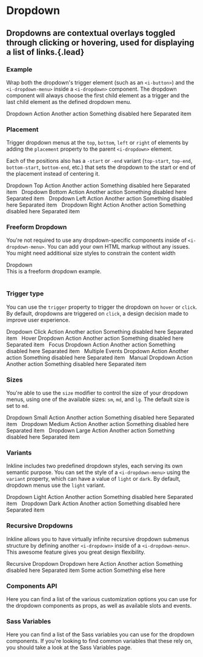 # Dropdown
## Dropdowns are contextual overlays toggled through clicking or hovering, used for displaying a list of links.{.lead}

### Example
Wrap both the dropdown's trigger element (such as an `<i-button>`) and the `<i-dropdown-menu>` inside a `<i-dropdown>` component. The dropdown component will always choose the first child element as a trigger and the last child element as the defined dropdown menu.

<i-code-preview title="Dropdown Example">

<i-dropdown>
    <i-button>Dropdown <i-icon icon="caret-down" class="_margin-left-1-2" /></i-button>
    <i-dropdown-menu>
        <i-dropdown-item href onclick="return false;">Action</i-dropdown-item>
        <i-dropdown-item href onclick="return false;">Another action</i-dropdown-item>
        <i-dropdown-item href disabled>Something disabled here</i-dropdown-item>
        <i-dropdown-divider />
        <i-dropdown-item>Separated item</i-dropdown-item>
    </i-dropdown-menu>
</i-dropdown>

<template slot="html">

~~~html
<i-dropdown>
    <i-button>Dropdown</i-button>
    <i-dropdown-menu>
        <i-dropdown-item href="">Action</i-dropdown-item>
        <i-dropdown-item :to="{ name: 'home' }">Another action</i-dropdown-item>
        <i-dropdown-item disabled>Something disabled here</i-dropdown-item>
        <i-dropdown-divider />
        <i-dropdown-item>Separated item</i-dropdown-item>
    </i-dropdown-menu>
</i-dropdown>
~~~

</template>
</i-code-preview>

### Placement
Trigger dropdown menus at the `top`, `bottom`, `left` or `right` of elements by adding the `placement` property to the parent `<i-dropdown>` element. 

Each of the positions also has a `-start` or `-end` variant (`top-start`, `top-end`, `bottom-start`, `bottom-end`, etc.) that sets the dropdown to the start or end of the placement instead of centering it. 

<i-code-preview title="Dropdown Placement">

<div>
<i-dropdown placement="top">
    <i-button>Dropdown Top <i-icon icon="caret-up" class="_margin-left-1-2" /></i-button>
    <i-dropdown-menu>
        <i-dropdown-item href onclick="return false;">Action</i-dropdown-item>
        <i-dropdown-item href onclick="return false;">Another action</i-dropdown-item>
        <i-dropdown-item disabled>Something disabled here</i-dropdown-item>
        <i-dropdown-divider />
        <i-dropdown-item>Separated item</i-dropdown-item>
    </i-dropdown-menu>
</i-dropdown>&nbsp;

<i-dropdown placement="bottom">
    <i-button>Dropdown Bottom <i-icon icon="caret-down" class="_margin-left-1-2" /></i-button>
    <i-dropdown-menu>
        <i-dropdown-item href onclick="return false;">Action</i-dropdown-item>
        <i-dropdown-item href onclick="return false;">Another action</i-dropdown-item>
        <i-dropdown-item disabled>Something disabled here</i-dropdown-item>
        <i-dropdown-divider />
        <i-dropdown-item>Separated item</i-dropdown-item>
    </i-dropdown-menu>
</i-dropdown>&nbsp;

<i-dropdown placement="left">
    <i-button>Dropdown Left <i-icon icon="caret-left" class="_margin-right-1-2" /></i-button>
    <i-dropdown-menu>
        <i-dropdown-item href onclick="return false;">Action</i-dropdown-item>
        <i-dropdown-item href onclick="return false;">Another action</i-dropdown-item>
        <i-dropdown-item disabled>Something disabled here</i-dropdown-item>
        <i-dropdown-divider />
        <i-dropdown-item>Separated item</i-dropdown-item>
    </i-dropdown-menu>
</i-dropdown>&nbsp;

<i-dropdown placement="right">
    <i-button>Dropdown Right <i-icon icon="caret-right" class="_margin-left-1-2" /></i-button>
    <i-dropdown-menu>
        <i-dropdown-item href onclick="return false;">Action</i-dropdown-item>
        <i-dropdown-item href onclick="return false;">Another action</i-dropdown-item>
        <i-dropdown-item disabled>Something disabled here</i-dropdown-item>
        <i-dropdown-divider />
        <i-dropdown-item>Separated item</i-dropdown-item>
    </i-dropdown-menu>
</i-dropdown>
</div>

<template slot="html">

~~~html
<i-dropdown placement="top">
    <i-button>Dropdown</i-button>
    <i-dropdown-menu>
        <i-dropdown-item href="">Action</i-dropdown-item>
        <i-dropdown-item :to="{ name: 'home' }">Another action</i-dropdown-item>
        <i-dropdown-item disabled>Something disabled here</i-dropdown-item>
        <i-dropdown-divider />
        <i-dropdown-item>Separated item</i-dropdown-item>
    </i-dropdown-menu>
</i-dropdown>
~~~
~~~html
<i-dropdown placement="bottom">
    <i-button>Dropdown</i-button>
    <i-dropdown-menu>
        <i-dropdown-item href="">Action</i-dropdown-item>
        <i-dropdown-item :to="{ name: 'home' }">Another action</i-dropdown-item>
        <i-dropdown-item disabled>Something disabled here</i-dropdown-item>
        <i-dropdown-divider />
        <i-dropdown-item>Separated item</i-dropdown-item>
    </i-dropdown-menu>
</i-dropdown>
~~~
~~~html
<i-dropdown placement="left">
    <i-button>Dropdown</i-button>
    <i-dropdown-menu>
        <i-dropdown-item href="">Action</i-dropdown-item>
        <i-dropdown-item :to="{ name: 'home' }">Another action</i-dropdown-item>
        <i-dropdown-item disabled>Something disabled here</i-dropdown-item>
        <i-dropdown-divider />
        <i-dropdown-item>Separated item</i-dropdown-item>
    </i-dropdown-menu>
</i-dropdown>
~~~
~~~html
<i-dropdown placement="right">
    <i-button>Dropdown</i-button>
    <i-dropdown-menu>
        <i-dropdown-item href="">Action</i-dropdown-item>
        <i-dropdown-item :to="{ name: 'home' }">Another action</i-dropdown-item>
        <i-dropdown-item disabled>Something disabled here</i-dropdown-item>
        <i-dropdown-divider />
        <i-dropdown-item>Separated item</i-dropdown-item>
    </i-dropdown-menu>
</i-dropdown>
~~~

</template>
</i-code-preview>

### Freeform Dropdown
You're not required to use any dropdown-specific components inside of `<i-dropdown-menu>`. You can add your own HTML markup without any issues. You might need additional size styles to constrain the content width

<i-code-preview title="Freeform Dropdown">

<i-dropdown>
    <i-button>Dropdown</i-button>
    <i-dropdown-menu>
        <div class="_padding-1">This is a freeform dropdown example.</div>
    </i-dropdown-menu>
</i-dropdown>&nbsp;

<template slot="html">

~~~html
<i-dropdown>
    <i-button>Dropdown</i-button>
    <i-dropdown-menu>
        <div class="_padding-1">This is a freeform dropdown example.</div>
    </i-dropdown-menu>
</i-dropdown>
~~~

</template>
</i-code-preview>

### Trigger type
You can use the `trigger` property to trigger the dropdown on `hover` or `click`. By default, dropdowns are triggered on `click`, a design decision made to improve user experience.

<i-code-preview title="Dropdown Trigger">

<i-dropdown trigger="click">
    <i-button>Dropdown Click</i-button>
    <i-dropdown-menu>
        <i-dropdown-item href onclick="return false;">Action</i-dropdown-item>
        <i-dropdown-item href onclick="return false;">Another action</i-dropdown-item>
        <i-dropdown-item disabled>Something disabled here</i-dropdown-item>
        <i-dropdown-divider />
        <i-dropdown-item>Separated item</i-dropdown-item>
    </i-dropdown-menu>
</i-dropdown>&nbsp;

<i-dropdown trigger="hover">
    <i-button>Hover Dropdown</i-button>
    <i-dropdown-menu>
        <i-dropdown-item href onclick="return false;">Action</i-dropdown-item>
        <i-dropdown-item href onclick="return false;">Another action</i-dropdown-item>
        <i-dropdown-item disabled>Something disabled here</i-dropdown-item>
        <i-dropdown-divider />
        <i-dropdown-item>Separated item</i-dropdown-item>
    </i-dropdown-menu>
</i-dropdown>&nbsp;


<i-dropdown trigger="focus">
    <i-button>Focus Dropdown</i-button>
    <i-dropdown-menu>
        <i-dropdown-item href onclick="return false;">Action</i-dropdown-item>
        <i-dropdown-item href onclick="return false;">Another action</i-dropdown-item>
        <i-dropdown-item disabled>Something disabled here</i-dropdown-item>
        <i-dropdown-divider />
        <i-dropdown-item>Separated item</i-dropdown-item>
    </i-dropdown-menu>
</i-dropdown>&nbsp;

<i-dropdown :trigger="['focus', 'hover']">
    <i-button>Multiple Events Dropdown</i-button>
    <i-dropdown-menu>
        <i-dropdown-item href onclick="return false;">Action</i-dropdown-item>
        <i-dropdown-item href onclick="return false;">Another action</i-dropdown-item>
        <i-dropdown-item disabled>Something disabled here</i-dropdown-item>
        <i-dropdown-divider />
        <i-dropdown-item>Separated item</i-dropdown-item>
    </i-dropdown-menu>
</i-dropdown>&nbsp;

<i-dropdown trigger="manual">
    <i-button @click="manualDropdown = !manualDropdown">Manual Dropdown</i-button>
    <i-dropdown-menu v-model="manualDropdown">
        <i-dropdown-item href onclick="return false;">Action</i-dropdown-item>
        <i-dropdown-item href onclick="return false;">Another action</i-dropdown-item>
        <i-dropdown-item disabled>Something disabled here</i-dropdown-item>
        <i-dropdown-divider />
        <i-dropdown-item>Separated item</i-dropdown-item>
    </i-dropdown-menu>
</i-dropdown>&nbsp;

<template slot="html">

~~~html
<i-dropdown trigger="click">
    <i-button>Click Dropdown</i-button>
    <i-dropdown-menu>
        <i-dropdown-item href="">Action</i-dropdown-item>
        <i-dropdown-item :to="{ name: 'home' }">Another action</i-dropdown-item>
        <i-dropdown-item disabled>Something disabled here</i-dropdown-item>
        <i-dropdown-divider />
        <i-dropdown-item>Separated item</i-dropdown-item>
    </i-dropdown-menu>
</i-dropdown>
~~~
~~~html
<i-dropdown trigger="hover">
    <i-button>Hover Dropdown</i-button>
    <i-dropdown-menu>
        <i-dropdown-item href="">Action</i-dropdown-item>
        <i-dropdown-item :to="{ name: 'home' }">Another action</i-dropdown-item>
        <i-dropdown-item disabled>Something disabled here</i-dropdown-item>
        <i-dropdown-divider />
        <i-dropdown-item>Separated item</i-dropdown-item>
    </i-dropdown-menu>
</i-dropdown>
~~~
~~~html
<i-dropdown trigger="focus">
    <i-button>Focus Dropdown</i-button>
    <i-dropdown-menu>
        <i-dropdown-item href="">Action</i-dropdown-item>
        <i-dropdown-item :to="{ name: 'home' }">Another action</i-dropdown-item>
        <i-dropdown-item disabled>Something disabled here</i-dropdown-item>
        <i-dropdown-divider />
        <i-dropdown-item>Separated item</i-dropdown-item>
    </i-dropdown-menu>
</i-dropdown>
~~~
~~~html
<i-dropdown :trigger="['focus', 'hover']">
    <i-button>Multiple Events Dropdown</i-button>
    <i-dropdown-menu>
        <i-dropdown-item href="">Action</i-dropdown-item>
        <i-dropdown-item :to="{ name: 'home' }">Another action</i-dropdown-item>
        <i-dropdown-item disabled>Something disabled here</i-dropdown-item>
        <i-dropdown-divider />
        <i-dropdown-item>Separated item</i-dropdown-item>
    </i-dropdown-menu>
</i-dropdown>
~~~
~~~html
<i-dropdown trigger="manual">
    <i-button @click="visible = !visible">Manual Dropdown</i-button>
    <i-dropdown-menu v-model="visible">
        <i-dropdown-item href="">Action</i-dropdown-item>
        <i-dropdown-item :to="{ name: 'home' }">Another action</i-dropdown-item>
        <i-dropdown-item disabled>Something disabled here</i-dropdown-item>
        <i-dropdown-divider />
        <i-dropdown-item>Separated item</i-dropdown-item>
    </i-dropdown-menu>
</i-dropdown>
~~~

</template>
</i-code-preview>

### Sizes
You're able to use the `size` modifier to control the size of your dropdown menus, using one of the available sizes: `sm`, `md`, and `lg`. 
The default size is set to `md`.

<i-code-preview title="Dropdown Sizes">

<div>
<i-dropdown>
    <i-button>Dropdown Small</i-button>
    <i-dropdown-menu size="sm">
        <i-dropdown-item href onclick="return false;">Action</i-dropdown-item>
        <i-dropdown-item href onclick="return false;">Another action</i-dropdown-item>
        <i-dropdown-item disabled>Something disabled here</i-dropdown-item>
        <i-dropdown-divider />
        <i-dropdown-item>Separated item</i-dropdown-item>
    </i-dropdown-menu>
</i-dropdown>&nbsp;

<i-dropdown>
    <i-button>Dropdown Medium</i-button>
    <i-dropdown-menu size="md">
        <i-dropdown-item href onclick="return false;">Action</i-dropdown-item>
        <i-dropdown-item href onclick="return false;">Another action</i-dropdown-item>
        <i-dropdown-item disabled>Something disabled here</i-dropdown-item>
        <i-dropdown-divider />
        <i-dropdown-item>Separated item</i-dropdown-item>
    </i-dropdown-menu>
</i-dropdown>&nbsp;

<i-dropdown>
    <i-button>Dropdown Large</i-button>
    <i-dropdown-menu size="lg">
        <i-dropdown-item href onclick="return false;">Action</i-dropdown-item>
        <i-dropdown-item href onclick="return false;">Another action</i-dropdown-item>
        <i-dropdown-item disabled>Something disabled here</i-dropdown-item>
        <i-dropdown-divider />
        <i-dropdown-item>Separated item</i-dropdown-item>
    </i-dropdown-menu>
</i-dropdown>
</div>

<template slot="html">

~~~html
<i-dropdown>
    <i-button>Dropdown Small</i-button>
    <i-dropdown-menu size="sm">
        <i-dropdown-item href="">Action</i-dropdown-item>
        <i-dropdown-item href="">Another action</i-dropdown-item>
        <i-dropdown-item disabled>Something disabled here</i-dropdown-item>
        <i-dropdown-divider />
        <i-dropdown-item>Separated item</i-dropdown-item>
    </i-dropdown-menu>
</i-dropdown>
~~~
~~~html
<i-dropdown>
    <i-button>Dropdown Medium</i-button>
    <i-dropdown-menu size="md">
        <i-dropdown-item href="">Action</i-dropdown-item>
        <i-dropdown-item href="">Another action</i-dropdown-item>
        <i-dropdown-item disabled>Something disabled here</i-dropdown-item>
        <i-dropdown-divider />
        <i-dropdown-item>Separated item</i-dropdown-item>
    </i-dropdown-menu>
</i-dropdown>
~~~
~~~html
<i-dropdown>
    <i-button>Dropdown Large</i-button>
    <i-dropdown-menu size="lg">
        <i-dropdown-item href="">Action</i-dropdown-item>
        <i-dropdown-item href="">Another action</i-dropdown-item>
        <i-dropdown-item disabled>Something disabled here</i-dropdown-item>
        <i-dropdown-divider />
        <i-dropdown-item>Separated item</i-dropdown-item>
    </i-dropdown-menu>
</i-dropdown>
~~~

</template>
</i-code-preview>


### Variants
Inkline includes two predefined dropdown styles, each serving its own semantic purpose. You can set the style of a `<i-dropdown-menu>` using the `variant` property, which can have a value of `light` or `dark`. By default, dropdown menus use the `light` variant.

<i-code-preview title="Dropdown Variants">

<div>
<i-dropdown>
    <i-button variant="light">Dropdown Light</i-button>
    <i-dropdown-menu variant="light">
        <i-dropdown-item href onclick="return false;">Action</i-dropdown-item>
        <i-dropdown-item href onclick="return false;">Another action</i-dropdown-item>
        <i-dropdown-item disabled>Something disabled here</i-dropdown-item>
        <i-dropdown-divider />
        <i-dropdown-item>Separated item</i-dropdown-item>
    </i-dropdown-menu>
</i-dropdown>&nbsp;

<i-dropdown>
    <i-button variant="dark">Dropdown Dark</i-button>
    <i-dropdown-menu variant="dark">
        <i-dropdown-item href onclick="return false;">Action</i-dropdown-item>
        <i-dropdown-item href onclick="return false;">Another action</i-dropdown-item>
        <i-dropdown-item disabled>Something disabled here</i-dropdown-item>
        <i-dropdown-divider />
        <i-dropdown-item>Separated item</i-dropdown-item>
    </i-dropdown-menu>
</i-dropdown>
</div>

<template slot="html">

~~~html
<i-dropdown>
    <i-button variant="light">Dropdown Light</i-button>
    <i-dropdown-menu variant="light">
        <i-dropdown-item href="">Action</i-dropdown-item>
        <i-dropdown-item href="">Another action</i-dropdown-item>
        <i-dropdown-item disabled>Something disabled here</i-dropdown-item>
        <i-dropdown-divider />
        <i-dropdown-item>Separated item</i-dropdown-item>
    </i-dropdown-menu>
</i-dropdown>
~~~

~~~html
<i-dropdown>
    <i-button variant="dark">Dropdown Dark</i-button>
    <i-dropdown-menu variant="dark">
        <i-dropdown-item href="">Action</i-dropdown-item>
        <i-dropdown-item href="">Another action</i-dropdown-item>
        <i-dropdown-item disabled>Something disabled here</i-dropdown-item>
        <i-dropdown-divider />
        <i-dropdown-item>Separated item</i-dropdown-item>
    </i-dropdown-menu>
</i-dropdown>
~~~

</template>
</i-code-preview>

### Recursive Dropdowns
Inkline allows you to have virtually infinite recursive dropdown submenus structure by defining another `<i-dropdown>` inside of a `<i-dropdown-menu>`. This awesome feature gives you great design flexibility.

<i-code-preview title="Recursive Dropdown">

<div>
<i-dropdown :hide-on-click="false">
    <i-button>Recursive Dropdown</i-button>
    <i-dropdown-menu>
        <i-dropdown placement="right-start">
            <i-dropdown-item>Dropdown here</i-dropdown-item>
            <i-dropdown-menu>
                <i-dropdown-item href onclick="return false;">Action</i-dropdown-item>
                <i-dropdown-item href onclick="return false;">Another action</i-dropdown-item>
                <i-dropdown-item disabled>Something disabled here</i-dropdown-item>
                <i-dropdown-divider />
                <i-dropdown-item>Separated item</i-dropdown-item>
            </i-dropdown-menu>
        </i-dropdown>
        <i-dropdown-divider />
        <i-dropdown-item href onclick="return false;">Some action</i-dropdown-item>
        <i-dropdown-item disabled>Something else here</i-dropdown-item>
    </i-dropdown-menu>
</i-dropdown>
</div>

<template slot="html">

~~~html
<i-dropdown :hide-on-click="false">
    <i-button>Dropdown</i-button>
    <i-dropdown-menu>
        <i-dropdown placement="right-start">
            <i-dropdown-item href="">Dropdown here</i-dropdown-item>
            <i-dropdown-menu>
                <i-dropdown-item href="">Action</i-dropdown-item>
                <i-dropdown-item href="">Another action</i-dropdown-item>
                <i-dropdown-item disabled>Something disabled here</i-dropdown-item>
                <i-dropdown-divider />
                <i-dropdown-item>Separated item</i-dropdown-item>
            </i-dropdown-menu>
        </i-dropdown>
        <i-dropdown-divider />
        <i-dropdown-item href="">Some action</i-dropdown-item>
        <i-dropdown-item disabled>Something else here</i-dropdown-item>
    </i-dropdown-menu>
</i-dropdown>
~~~

</template>
</i-code-preview>


### Components API
Here you can find a list of the various customization options you can use for the dropdown components as props, as well as available slots and events.

<i-api-preview title="Dropdown API" expanded markup="i-dropdown" link="https://github.com/inkline/inkline/tree/master/packages/inkline/src/components/Dropdown">
    <template slot="props">
        <api-table>
            <api-table-row>
                <template slot="property">disabled</template>
                <template slot="description">Sets the dropdown state as disabled.</template>
                <template slot="type"><code>Boolean</code></template>
                <template slot="values"><code>true</code>, <code>false</code></template>
                <template slot="default"><code>false</code></template>
            </api-table-row>
            <api-table-row>
                <template slot="property">hide-on-click</template>
                <template slot="description">Determines whether to hide the dropdown when clicking it.</template>
                <template slot="type"><code>Boolean</code></template>
                <template slot="values"><code>true</code>, <code>false</code></template>
                <template slot="default"><code>false</code></template>
            </api-table-row>
            <api-table-row>
                <template slot="property">id</template>
                <template slot="description">Sets the identifier of the dropdown.</template>
                <template slot="type"><code>String</code></template>
                <template slot="values"></template>
                <template slot="default"><code>dropdown-&lt;uid&gt;</code></template>
            </api-table-row>
            <api-table-row>
                <template slot="property">keymap</template>
                <template slot="description">Sets the keymap of the dropdown component.</template>
                <template slot="type"><code>Object</code></template>
                <template slot="values"></template>
<template slot="default-row">
                
~~~js
{ 
    navigate: ['up', 'down'], 
    select: ['enter', 'space'], 
    show: ['enter', 'space'], 
    hide: ['esc', 'tab'] 
}
~~~

</template>
            </api-table-row>
            <api-table-row>
                <template slot="property">placement</template>
                <template slot="description">Sets the placement of the dropdown.</template>
                <template slot="type"><code>String</code></template>
                <template slot="values">
                    <code>top</code>, 
                    <code>top-start</code>,
                    <code>top-end</code>,
                    <code>bottom</code>, 
                    <code>bottom-start</code>,
                    <code>bottom-end</code>,
                    <code>left</code>, 
                    <code>left-start</code>,
                    <code>left-end</code>,
                    <code>right</code>, 
                    <code>right-start</code>,
                    <code>right-end</code>
                </template>
                <template slot=""><code>bottom</code></template>
            </api-table-row>
            <api-table-row>
                <template slot="property">variant</template>
                <template slot="description">Sets the color variant of the collapsible component.</template>
                <template slot="type"><code>String</code></template>
                <template slot="values"><code>light</code>, <code>dark</code></template>
                <template slot="default"><code>light</code></template>
            </api-table-row>
        </api-table>
    </template>
    <template slot="slots">
        <api-table>
            <api-table-row>
                <template slot="property">default</template>
                <template slot="description">Slot for dropdown component trigger and dropdown menu. The first direct child represents the trigger, the second direct child represents the dropdown menu.</template>
            </api-table-row>
        </api-table>
    </template>
    <template slot="events">
        <api-table>
            <api-table-row>
                <template slot="event">action</template>
                <template slot="description">Emitted when dropdown item with action is clicked.</template>
                <template slot="type"><code>(action: String | Number | Boolean, instance: VueComponent) => {}</code></template>
            </api-table-row>
            <api-table-row>
                <template slot="event">change</template>
                <template slot="description">Emitted when visibility changes.</template>
                <template slot="type"><code>(visible: Boolean) => {}</code></template>
            </api-table-row>
        </api-table>
    </template>
</i-api-preview>

<i-api-preview title="Dropdown Menu API" markup="i-dropdown-menu" expanded link="https://github.com/inkline/inkline/tree/master/packages/inkline/src/components/DropdownMenu">
    <template slot="props">
        <api-table>
            <api-table-row>
                <template slot="property">arrow</template>
                <template slot="description">Sets whether to attach an arrow to the dropdown menu.</template>
                <template slot="type"><code>Boolean</code></template>
                <template slot="values"><code>true</code>, <code>false</code></template>
                <template slot="default"><code>true</code></template>
            </api-table-row>
            <api-table-row>
                <template slot="property">transform-origin</template>
                <template slot="description">Sets the transform origin of the dropdown menu.</template>
                <template slot="type">
                    <code>Boolean</code>, 
                    <code>String</code> 
                </template>
                <template slot=""></template>
                <template slot=""><code>true</code></template>
            </api-table-row>
            <api-table-row>
                <template slot="property">popper-options</template>
                <template slot="description">Sets custom options for the Popper.js plugin.</template>
                <template slot="type"><code>Object</code></template>
                <template slot="values"></template>
                <template slot="default"></template>
            </api-table-row>
        </api-table>
    </template>
    <template slot="slots">
        <api-table>
            <api-table-row>
                <template slot="slot">default</template>
                <template slot="description">Slot for dropdown menu default content.</template>
            </api-table-row>
        </api-table>
    </template>
</i-api-preview>

<i-api-preview title="Dropdown Item API" markup="i-dropdown-item" expanded link="https://github.com/inkline/inkline/tree/master/packages/inkline/src/components/DropdownItem">
    <template slot="props">
        <api-table>
            <api-table-row>
                <template slot="property">action</template>
                <template slot="description">Set an action to be emitted by the <code>i-dropdown</code> parent when the dropdown item is clicked.</template>
                <template slot="type">
                    <code>String</code>, 
                    <code>Number</code>, 
                    <code>Boolean</code> 
                </template>
                <template slot=""></template>
                <template slot=""></template>
            </api-table-row>
            <api-table-row>
                <template slot="property">disabled</template>
                <template slot="description">Set the state of the dropdown item component as disabled.</template>
                <template slot="type"><code>Boolean</code></template>
                <template slot="values"><code>true</code>, <code>false</code></template>
                <template slot="default"><code>false</code></template>
            </api-table-row>
            <api-table-row>
                <template slot="property">tag</template>
                <template slot="description">Sets the tag to be used for the component. If <code>to</code> or <code>href</code> attribute is provided, an <code>a</code> tag will be used.</template>
                <template slot="type"><code>String</code></template>
                <template slot="values"></template>
                <template slot="default"><code>div</code></template>
            </api-table-row>
        </api-table>
    </template>
    <template slot="slots">
        <api-table>
            <api-table-row>
                <template slot="slot">default</template>
                <template slot="description">Slot for dropdown item default content.</template>
            </api-table-row>
        </api-table>
    </template>
</i-api-preview>

### Sass Variables
Here you can find a list of the Sass variables you can use for the dropdown components. If you're looking to find common variables that these rely on, you should take a look at the <nuxt-link :to="{ name: 'docs-introduction-sass-variables' }">Sass Variables</nuxt-link> page.

<i-scss-preview title="Dropdown" expanded>
    <template slot="scss">
        <api-table>
            <api-table-row>
                <template slot="property">$dropdown-font-size</template>
                <template slot="default"><code>$font-size</code></template>
            </api-table-row>
            <api-table-row>
                <template slot="property">$dropdown-font-weight</template>
                <template slot="default"><code>$font-weight-normal</code></template>
            </api-table-row>
            <api-table-row>
                <template slot="property">$dropdown-line-height</template>
                <template slot="default"><code>$line-height</code></template>
            </api-table-row>
            <api-table-row>
                <template slot="property">$dropdown-margin</template>
                <template slot="default"><code>$spacer-1-2</code></template>
            </api-table-row>
            <api-table-row>
                <template slot="property">$dropdown-border-width</template>
                <template slot="default"><code>$border-width</code></template>
            </api-table-row>
            <api-table-row>
                <template slot="property">$dropdown-border-radius</template>
                <template slot="default"><code>$border-radius</code></template>
            </api-table-row>
            <api-table-row>
                <template slot="property">$dropdown-min-width</template>
                <template slot="default"><code>200px</code></template>
            </api-table-row>
            <api-table-row>
                <template slot="property">$dropdown-padding-base</template>
                <template slot="default"><code>$spacer-1-2 0</code></template>
            </api-table-row>
            <api-table-row>
                <template slot="property">$dropdown-padding</template>
                <template slot="default"><code>size-map($dropdown-padding-base, $sizes, $size-multipliers)</code></template>
            </api-table-row>
            <api-table-row>
                <template slot="property">$dropdown-item-padding-base</template>
                <template slot="default"><code>$spacer-1-2 $spacer</code></template>
            </api-table-row>
            <api-table-row>
                <template slot="property">$dropdown-item-padding</template>
                <template slot="default"><code>size-map($dropdown-item-padding-base, $sizes, $size-multipliers)</code></template>
            </api-table-row>
            <api-table-row>
                <template slot="property">$dropdown-divider-margin-base</template>
                <template slot="default"><code>$spacer-1-2 0</code></template>
            </api-table-row>
            <api-table-row>
                <template slot="property">$dropdown-divider-margin</template>
                <template slot="default"><code>size-map($dropdown-divider-margin-base, $sizes, $size-multipliers)</code></template>
            </api-table-row>
            <api-table-row>
                <template slot="property">$dropdown-variants</template>
                <template slot="default"><code>('monochrome-white')</code></template>
            </api-table-row>
            <api-table-row>
                <template slot="property">$dropdown-variant-color-light</template>
                <template slot="default"><code>$variant-color-light</code></template>
            </api-table-row>
            <api-table-row>
                <template slot="property">$dropdown-variant-color-dark</template>
                <template slot="default"><code>$variant-color-dark</code></template>
            </api-table-row>
        </api-table>
    </template>
</i-scss-preview> 
